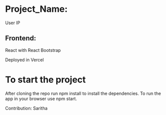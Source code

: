 # Project_Name:
User IP

## Frontend:
React with React Bootstrap

Deployed in Vercel

# To start the project

After cloning the repo run npm install to install the dependencies. To run the app in your browser use npm start.


Contribution:
Saritha











